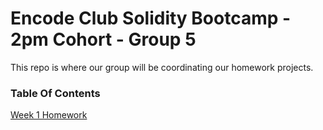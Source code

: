 # Encode Club Solidity Bootcamp - 2pm Cohort - Group 5

This repo is where our group will be coordinating our homework projects.

### Table Of Contents
[Week 1 Homework](./Week%201/README.md)